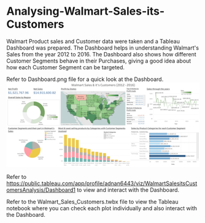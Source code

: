 # Analysing-Walmart-Sales-its-Customers

Walmart Product sales and Customer data were taken and a Tableau Dashboard was prepared. The Dashboard helps in understanding Walmart's Sales from the year 2012 to 2016. The Dashboard also shows how different Customer Segments behave in their Purchases, giving a good idea about how each Customer Segment can be targeted.

Refer to Dashboard.png file for a quick look at the Dashboard. 
![alt text](https://github.com/AdnanMalik0/Analysing-Walmart-Sales-its-Customers/blob/main/Dashboard.png?raw=true)

Refer to https://public.tableau.com/app/profile/adnan6443/viz/WalmartSalesitsCustomersAnalysis/Dashboard1 to view and interact with the Dashboard.

Refer to the Walmart_Sales_Customers.twbx file to view the Tableau notebook where you can check each plot individually and also interact with the Dashboard. 